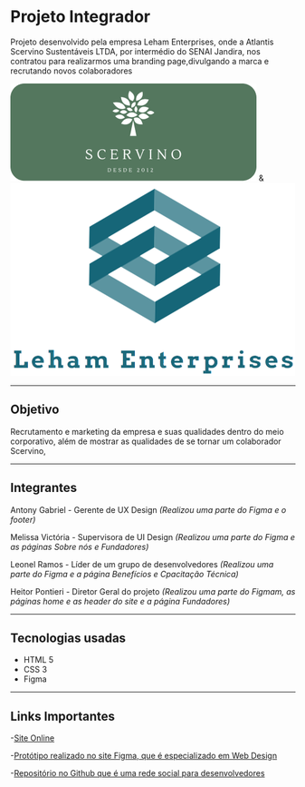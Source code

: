 # Projeto Integrador

Projeto desenvolvido pela empresa Leham Enterprises, onde a Atlantis Scervino Sustentáveis LTDA, por intermédio do SENAI Jandira, nos contratou para realizarmos uma branding page,divulgando a marca e recrutando novos colaboradores

![](./img/Logo%20Scervino%201.png)
&
![](./img/LehamLogo.png)


---

## Objetivo
Recrutamento e marketing da empresa e suas qualidades dentro do meio corporativo, além de mostrar as qualidades de se tornar um colaborador Scervino, 

---
## Integrantes
Antony Gabriel - Gerente de UX Design 
*(Realizou uma parte do Figma e o footer)*

Melissa Victória - Supervisora de UI Design
*(Realizou uma parte do Figma e as páginas Sobre nós e Fundadores)*

Leonel Ramos - Líder de um grupo de desenvolvedores *(Realizou uma parte do Figma e a página Benefícios e Cpacitação Técnica)*

Heitor Pontieri - Diretor Geral do projeto 
*(Realizou uma parte do Figmam, as páginas home e as header do site e a página Fundadores)*

---
## Tecnologias usadas

- HTML 5
- CSS 3
- Figma

---
## Links Importantes

-[Site Online](heitorpontieri.github.io/lehamscervino/)

-[Protótipo realizado no site Figma, que é especializado em Web Design](https://www.figma.com/file/Ft9Zl4jnqNn8ynhsY77A3i/Scervino-Project?node-id=0%3A1)

-[Repositório no Github que é uma rede social para desenvolvedores](https://github.com/HeitorPontieri/LehamScervino)


